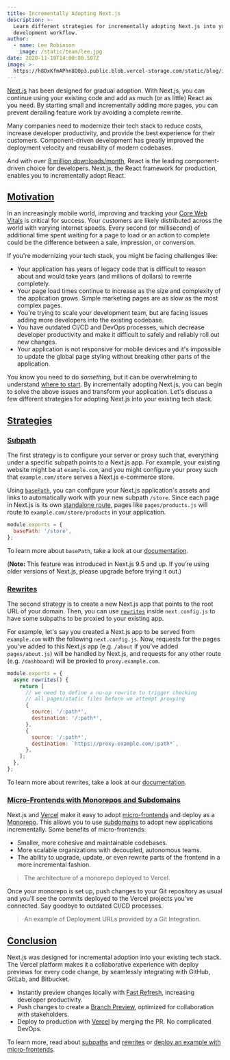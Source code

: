 ```yaml
---
title: Incrementally Adopting Next.js
description: >-
  Learn different strategies for incrementally adopting Next.js into your
  development workflow.
author:
  - name: Lee Robinson
    image: /static/team/lee.jpg
date: 2020-11-18T14:00:00.507Z
image: >-
  https://h8DxKfmAPhn8O0p3.public.blob.vercel-storage.com/static/blog/incremental-adoption/twitter-card.png
---
```


[Next.js](https://nextjs.org/) has been designed for gradual adoption. With Next.js, you can continue using your existing code and add as much (or as little) React as you need. By starting small and incrementally adding more pages, you can prevent derailing feature work by avoiding a complete rewrite.

Many companies need to modernize their tech stack to reduce costs, increase developer productivity, and provide the best experience for their customers. Component-driven development has greatly improved the deployment velocity and reusability of modern codebases.

And with over [8 million downloads/month](https://www.npmtrends.com/react), React is the leading component-driven choice for developers. Next.js, the React framework for production, enables you to incrementally adopt React.

[Motivation](#motivation)
-------------------------

In an increasingly mobile world, improving and tracking your [Core Web Vitals](/analytics) is critical for success. Your customers are likely distributed across the world with varying internet speeds. Every second (or millisecond) of additional time spent waiting for a page to load or an action to complete could be the difference between a sale, impression, or conversion.

If you're modernizing your tech stack, you might be facing challenges like:

*   Your application has years of legacy code that is difficult to reason about and would take years (and millions of dollars) to rewrite completely.
*   Your page load times continue to increase as the size and complexity of the application grows. Simple marketing pages are as slow as the most complex pages.
*   You're trying to scale your development team, but are facing issues adding more developers into the existing codebase.
*   You have outdated CI/CD and DevOps processes, which decrease developer productivity and make it difficult to safely and reliably roll out new changes.
*   Your application is not responsive for mobile devices and it's impossible to update the global page styling without breaking other parts of the application.

You know you need to do _something,_ but it can be overwhelming to understand [where to start](https://www.psychologytoday.com/us/blog/mindfully-present-fully-alive/201804/the-only-way-eat-elephant). By incrementally adopting Next.js, you can begin to solve the above issues and transform your application. Let's discuss a few different strategies for adopting Next.js into your existing tech stack.

[Strategies](#strategies)
-------------------------

### [Subpath](#subpath)

The first strategy is to configure your server or proxy such that, everything under a specific subpath points to a Next.js app. For example, your existing website might be at `example.com`, and you might configure your proxy such that `example.com/store` serves a Next.js e-commerce store.

Using [`basePath`](/docs/pages/api-reference/next-config-js/basePath), you can configure your Next.js application's assets and links to automatically work with your new subpath `/store`. Since each page in Next.js is its own [standalone route](/docs/pages/building-your-application/routing), pages like `pages/products.js` will route to `example.com/store/products` in your application.

```js filename="next.config.js"
module.exports = {
  basePath: '/store',
};
```

To learn more about `basePath`, take a look at our [documentation](/docs/pages/api-reference/next-config-js/basePath).

(**Note:** This feature was introduced in Next.js 9.5 and up. If you’re using older versions of Next.js, please upgrade before trying it out.)

### [Rewrites](#rewrites)

The second strategy is to create a new Next.js app that points to the root URL of your domain. Then, you can use [`rewrites`](/docs/pages/api-reference/next-config-js/rewrites) inside `next.config.js` to have some subpaths to be proxied to your existing app.

For example, let's say you created a Next.js app to be served from `example.com` with the following `next.config.js`. Now, requests for the pages you’ve added to this Next.js app (e.g. `/about` if you’ve added `pages/about.js`) will be handled by Next.js, and requests for any other route (e.g. `/dashboard`) will be proxied to `proxy.example.com`.

```js filename="next.config.js"
module.exports = {
  async rewrites() {
    return [
      // we need to define a no-op rewrite to trigger checking
      // all pages/static files before we attempt proxying
      {
        source: '/:path*',
        destination: '/:path*',
      },
      {
        source: '/:path*',
        destination: `https://proxy.example.com/:path*`,
      },
    ];
  },
};
```

To learn more about rewrites, take a look at our [documentation](/docs/pages/api-reference/next-config-js/rewrites).

### [Micro-Frontends with Monorepos and Subdomains](#micro-frontends-with-monorepos-and-subdomains)

Next.js and [Vercel](https://vercel.com) make it easy to adopt [micro-frontends](https://martinfowler.com/articles/micro-frontends.html) and deploy as a [Monorepo](https://vercel.com/blog/monorepos). This allows you to use [subdomains](https://en.wikipedia.org/wiki/Subdomain) to adopt new applications incrementally. Some benefits of micro-frontends:

*   Smaller, more cohesive and maintainable codebases.
*   More scalable organizations with decoupled, autonomous teams.
*   The ability to upgrade, update, or even rewrite parts of the frontend in a more incremental fashion.

> The architecture of a monorepo deployed to Vercel.

Once your monorepo is set up, push changes to your Git repository as usual and you'll see the commits deployed to the Vercel projects you've connected. Say goodbye to outdated CI/CD processes.

> An example of Deployment URLs provided by a Git Integration.

[Conclusion](#conclusion)
-------------------------

Next.js was designed for incremental adoption into your existing tech stack. The Vercel platform makes it a collaborative experience with deploy previews for every code change, by seamlessly integrating with GitHub, GitLab, and Bitbucket.

*   Instantly preview changes locally with [Fast Refresh](/docs/architecture/fast-refresh), increasing developer productivity.
*   Push changes to create a [Branch Preview](https://vercel.com/github), optimized for collaboration with stakeholders.
*   Deploy to production with [Vercel](https://vercel.com) by merging the PR. No complicated DevOps.

To learn more, read about [subpaths](/docs/pages/api-reference/next-config-js/basePath) and [rewrites](/docs/pages/api-reference/next-config-js/rewrites) or [deploy an example with micro-frontends](https://vercel.com/import/project?template=https://github.com/vercel/next.js/tree/canary/examples/with-zones).
